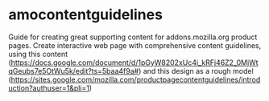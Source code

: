 # amocontentguidelines
Guide for creating great supporting content for addons.mozilla.org product pages.
Create interactive web page with comprehensive content guidelines, using this content (https://docs.google.com/document/d/1pGyW8202xUc4i_kRFj46Z2_0MjWtqGeubs7e5OtWu5k/edit?ts=5baa4f9a#) and this design as a rough model (https://sites.google.com/mozilla.com/productpagecontentguidelines/introduction?authuser=1&pli=1)
